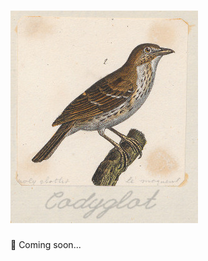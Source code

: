 [![Codyglot](https://raw.githubusercontent.com/nlepage/codyglot/master/docs/codyglot_300.jpg)](https://en.wikipedia.org/wiki/Northern_mockingbird "Mimus Polyglottos")
===

🚧 Coming soon...
